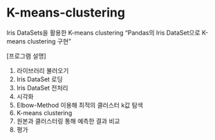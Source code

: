 # K-means-clustering
Iris DataSets을 활용한 K-means clustering
“Pandas의 Iris DataSet으로 K-means clustering 구현”

[프로그램 설명]
1. 라이브러리 불러오기
2. Iris DataSet 로딩
3. Iris DataSet 전처리
4. 시각화
5. Elbow-Method 이용해 최적의 클러스터 k값 탐색
6. K-means clustering
7. 원본과 클러스터링 통해 예측한 결과 비교
8. 평가
